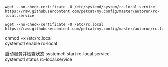 
```
wget --no-check-certificate -O /etc/systemd/system/rc-local.service https://raw.githubusercontent.com/petcat/my.config/master/autorun/rc-local.service

wget --no-check-certificate -O /etc/rc.local https://raw.githubusercontent.com/petcat/my.config/master/autorun/rc.local
```


chmod +x /etc/rc.local  
systemctl enable rc-local  


启动服务并检查状态
systemctl start rc-local.service  
systemctl status rc-local.service  
